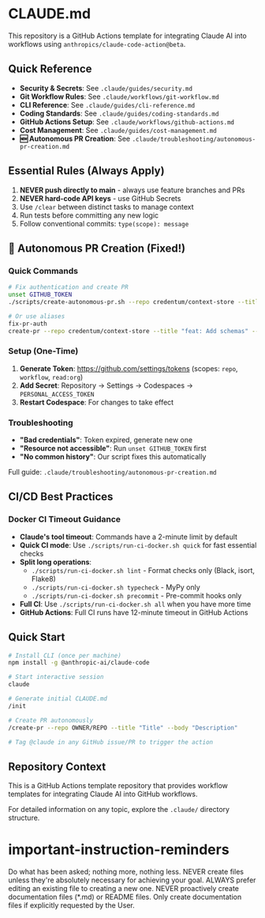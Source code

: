 # CLAUDE.md

This repository is a GitHub Actions template for integrating Claude AI into workflows using `anthropics/claude-code-action@beta`.

## Quick Reference
- **Security & Secrets**: See `.claude/guides/security.md`
- **Git Workflow Rules**: See `.claude/workflows/git-workflow.md`
- **CLI Reference**: See `.claude/guides/cli-reference.md`
- **Coding Standards**: See `.claude/guides/coding-standards.md`
- **GitHub Actions Setup**: See `.claude/workflows/github-actions.md`
- **Cost Management**: See `.claude/guides/cost-management.md`
- **🆕 Autonomous PR Creation**: See `.claude/troubleshooting/autonomous-pr-creation.md`

## Essential Rules (Always Apply)
1. **NEVER push directly to main** - always use feature branches and PRs
2. **NEVER hard-code API keys** - use GitHub Secrets
3. Use `/clear` between distinct tasks to manage context
4. Run tests before committing any new logic
5. Follow conventional commits: `type(scope): message`

## 🚀 Autonomous PR Creation (Fixed!)

### Quick Commands
```bash
# Fix authentication and create PR
unset GITHUB_TOKEN
./scripts/create-autonomous-pr.sh --repo credentum/context-store --title "feat: New feature" --body "Description"

# Or use aliases
fix-pr-auth
create-pr --repo credentum/context-store --title "feat: Add schemas" --body "Schema collection"
```

### Setup (One-Time)
1. **Generate Token**: https://github.com/settings/tokens (scopes: `repo`, `workflow`, `read:org`)
2. **Add Secret**: Repository → Settings → Codespaces → `PERSONAL_ACCESS_TOKEN`
3. **Restart Codespace**: For changes to take effect

### Troubleshooting
- **"Bad credentials"**: Token expired, generate new one
- **"Resource not accessible"**: Run `unset GITHUB_TOKEN` first
- **"No common history"**: Our script fixes this automatically

Full guide: `.claude/troubleshooting/autonomous-pr-creation.md`

## CI/CD Best Practices
### Docker CI Timeout Guidance
- **Claude's tool timeout**: Commands have a 2-minute limit by default
- **Quick CI mode**: Use `./scripts/run-ci-docker.sh quick` for fast essential checks
- **Split long operations**:
  - `./scripts/run-ci-docker.sh lint` - Format checks only (Black, isort, Flake8)
  - `./scripts/run-ci-docker.sh typecheck` - MyPy only
  - `./scripts/run-ci-docker.sh precommit` - Pre-commit hooks only
- **Full CI**: Use `./scripts/run-ci-docker.sh all` when you have more time
- **GitHub Actions**: Full CI runs have 12-minute timeout in GitHub Actions

## Quick Start
```bash
# Install CLI (once per machine)
npm install -g @anthropic-ai/claude-code

# Start interactive session
claude

# Generate initial CLAUDE.md
/init

# Create PR autonomously
/create-pr --repo OWNER/REPO --title "Title" --body "Description"

# Tag @claude in any GitHub issue/PR to trigger the action
```

## Repository Context
This is a GitHub Actions template repository that provides workflow templates for integrating Claude AI into GitHub workflows.

For detailed information on any topic, explore the `.claude/` directory structure.

# important-instruction-reminders
Do what has been asked; nothing more, nothing less.
NEVER create files unless they're absolutely necessary for achieving your goal.
ALWAYS prefer editing an existing file to creating a new one.
NEVER proactively create documentation files (*.md) or README files. Only create documentation files if explicitly requested by the User.
